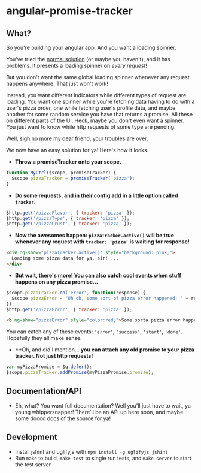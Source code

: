 angular-promise-tracker
=======================

## What?

So you're building your angular app.  And you want a loading spinner.

You've tried the [normal solution](http://jsfiddle.net/zdam/dBR2r/) (or maybe you haven't), and it has problems.  It presents a loading spinner on *every request*!

But you don't want the same global loading spinner whenever any request happens anywhere. That just won't work!

Instead, you want different indicators while different types of request are loading.  You want one spinner while you're fetching data having to do with a user's pizza order, one while fetching user's profile data, and maybe another for some random service you have that returns a promise. All these on different parts of the UI.  Heck, maybe you don't even want a spinner.  You just want to know while http requests of some type are pending.

Well, [sigh no more](http://www.youtube.com/watch?v=eltHv58l8ig) my dear friend, your troubles are over.

We now have an easy solution for ya! Here's how it looks.

- **Throw a promiseTracker onto your scope.**

```js
function MyCtrl($scope, promiseTracker) {
  $scope.pizzaTracker = promiseTracker('pizza');
}
```

- **Do some requests, and in their config add in a little option called `tracker`.**

```js
$http.get('/pizzaFlavor', { tracker: 'pizza' });
$http.get('/pizzaType', { tracker: 'pizza' });
$http.get('/pizzaCrust', { tracker: 'pizza' });
```

- **Now the awesomes happen: `pizzaTracker.active()` will be true whenever any request with `tracker: 'pizza'` is waiting for response!**
 

```html
<div ng-show="pizzaTracker.active()" style="background: pink;">
  Loading some pizza data for ya, sir! ...
</div>
```

- **But wait, there's more! You can also catch cool events when stuff happens on any pizza promise...**

```js
$scope.pizzaTracker.on('error', function(response) {
  $scope.pizzaError = "Uh oh, some sort of pizza error happened! " + response.data;
});
$http.get('/pizzaError', { tracker: 'pizza' });
```
```html
<b ng-show="pizzaError" style="color:red;">Some sorta pizza error happened. Sorry!</b>
```

You can catch any of these events: `'error'`, `'success'`, `'start'`, `'done'`.  Hopefully they all make sense.


- **Oh, and did I mention... **you can attach any old promise to your pizza tracker.  Not just http requests!**

```js
var myPizzaPromise = $q.defer();
$scope.pizzaTracker.addPromise(myPizzaPromise.promise);
```

## Documentation/API 

* Eh, what?  You want full documentation?  Well you'll just have to wait, ya young whippersnapper! There'll be an API up here soon, and maybe some docco docs of the source for ya!

## Development

* Install jshint and uglifyjs with `npm install -g uglifyjs jshint`
* Run `make` to build, `make test` to single run tests, and `make server` to start the test server
